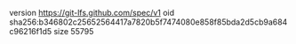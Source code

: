 version https://git-lfs.github.com/spec/v1
oid sha256:b346802c25652564417a7820b5f7474080e858f85bda2d5cb9a684c96216f1d5
size 55795
